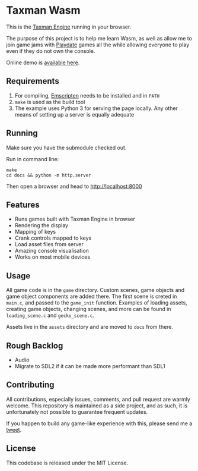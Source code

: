 # Taxman Wasm

This is the [Taxman Engine](https://github.com/mcdevon/taxman-engine) running in your browser.

The purpose of this project is to help me learn Wasm, as well as allow me to join game jams with [Playdate](http://play.date) games all the while allowing everyone to play even if they do not own the console.

Online demo is [available here](https://mcdevon.github.io/taxman-wasm/).

## Requirements

1. For compiling, [Emscripten](https://emscripten.org/docs/getting_started/downloads.html) needs to be installed and in `PATH`
2. `make` is used as the build tool
3. The example uses Python 3 for serving the page locally. Any other means of setting up a server is equally adequate

## Running

Make sure you have the submodule checked out.

Run in command line:

```
make
cd docs && python -m http.server
```

Then open a browser and head to [http://localhost:8000]()

## Features

- Runs games built with Taxman Engine in browser
- Rendering the display
- Mapping of keys
- Crank controls mapped to keys
- Load asset files from server
- Amazing console visualisation
- Works on most mobile devices

## Usage

All game code is in the `game` directory. Custom scenes, game objects and game object components are added there. The first scene is creted in `main.c`, and passed to the `game_init` function. Examples of loading assets, creating game objects, changing scenes, and more can be found in `loading_scene.c` and `gecko_scene.c`.

Assets live in the `assets` directory and are moved to `docs` from there.

## Rough Backlog

- Audio
- Migrate to SDL2 if it can be made more performant than SDL1

## Contributing

All contributions, especially issues, comments, and pull request are warmly welcome. This repository is maintained as a side project, and as such, it is unfortunately not possible to guarantee frequent updates.

If you happen to build any game-like experience with this, please send me a [tweet](https://twitter.com/jussienroos).

## License

This codebase is released under the MIT License.
